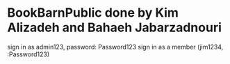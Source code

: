 # BookBarnPublic done by Kim Alizadeh and Bahaeh Jabarzadnouri

sign in as admin123, password: Password123
sign in as a member (jim1234, :Password123)
